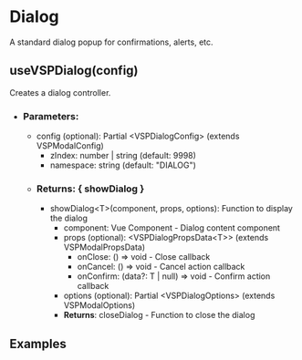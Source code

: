 # Dialog

A standard dialog popup for confirmations, alerts, etc.

## useVSPDialog(config)
Creates a dialog controller.

- ### Parameters:
  - config (optional): Partial \<VSPDialogConfig\> (extends VSPModalConfig)
    - zIndex: number | string (default: 9998)
    - namespace: string (default: "DIALOG")
  - ### Returns: \{ showDialog \}
    - showDialog\<T\>(component, props, options): Function to display the dialog
      - component: Vue Component - Dialog content component
      - props (optional): \<VSPDialogPropsData\<T\>\> (extends VSPModalPropsData)
        - onClose: () => void - Close callback
        - onCancel: () => void - Cancel action callback
        - onConfirm: (data?: T | null) => void - Confirm action callback
      - options (optional): Partial \<VSPDialogOptions\> (extends VSPModalOptions)
      - **Returns**: closeDialog - Function to close the dialog

## Examples

<DemoPreview dir="demos/dialog" />
